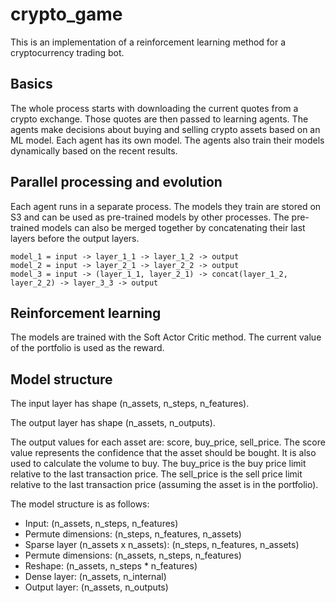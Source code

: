 # crypto_game

This is an implementation of a reinforcement learning method for a cryptocurrency trading bot.

## Basics

The whole process starts with downloading the current quotes from a crypto exchange.
Those quotes are then passed to learning agents. The agents make decisions about
buying and selling crypto assets based on an ML model. Each agent has its own model.
The agents also train their models dynamically based on the recent results.

## Parallel processing and evolution

Each agent runs in a separate process.
The models they train are stored on S3 and can be used as pre-trained models by other processes.
The pre-trained models can also be merged together by concatenating their last layers before the output layers.

```
model_1 = input -> layer_1_1 -> layer_1_2 -> output
model_2 = input -> layer_2_1 -> layer_2_2 -> output
model_3 = input -> (layer_1_1, layer_2_1) -> concat(layer_1_2, layer_2_2) -> layer_3_3 -> output
```

## Reinforcement learning

The models are trained with the Soft Actor Critic method. The current value of the portfolio is used as the reward.

## Model structure

The input layer has shape (n_assets, n_steps, n_features).

The output layer has shape (n_assets, n_outputs).

The output values for each asset are: score, buy_price, sell_price. 
The score value represents the confidence that the asset should be bought. 
It is also used to calculate the volume to buy. 
The buy_price is the buy price limit relative to the last transaction price.
The sell_price is the sell price limit relative to the last transaction price (assuming the asset is in the portfolio).

The model structure is as follows:

* Input: (n_assets, n_steps, n_features) 
* Permute dimensions: (n_steps, n_features, n_assets)
* Sparse layer (n_assets x n_assets): (n_steps, n_features, n_assets)
* Permute dimensions: (n_assets, n_steps, n_features)
* Reshape: (n_assets, n_steps * n_features)
* Dense layer: (n_assets, n_internal)
* Output layer: (n_assets, n_outputs)
